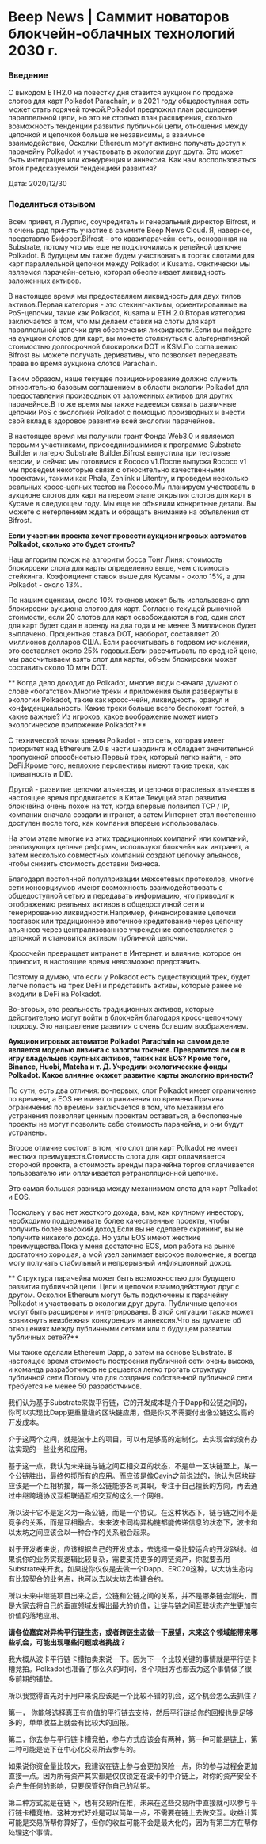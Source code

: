 # Beep News | Саммит новаторов блокчейн-облачных технологий 2030 г.

### Введение

С выходом ETH2.0 на повестку дня ставится аукцион по продаже слотов для карт Polkadot Parachain, и в 2021 году общедоступная сеть может стать горячей точкой.Polkadot предложил план расширения параллельной цепи, но это не столько план расширения, сколько возможность тенденции развития публичной цепи, отношения между цепочкой и цепочкой больше не независимы, а взаимное взаимодействие, Осколки Ethereum могут активно получать доступ к парачейну Polkadot и участвовать в экологии друг друга. Это может быть интеграция или конкуренция и аннексия. Как нам воспользоваться этой предсказуемой тенденцией развития?

Дата: 2020/12/30

### Поделиться отзывом

Всем привет, я Лурпис, соучредитель и генеральный директор Bifrost, и я очень рад принять участие в саммите Beep News Cloud. Я, наверное, представлю Бифрост.Bifrost - это квазипарачейн-сеть, основанная на Substrate, потому что мы еще не подключились к релейной цепочке Polkadot. В будущем мы также будем участвовать в торгах слотами для карт параллельной цепочки между Polkadot и Kusama. Фактически мы являемся парачейн-сетью, которая обеспечивает ликвидность заложенных активов.

В настоящее время мы предоставляем ликвидность для двух типов активов.Первая категория - это стекинг-активы, ориентированные на PoS-цепочки, такие как Polkadot, Kusama и ETH 2.0.Вторая категория заключается в том, что мы делаем ставки на слоты для карт параллельной цепочки для обеспечения ликвидности.Если вы пойдете на аукцион слотов для карт, вы можете столкнуться с альтернативной стоимостью долгосрочной блокировки DOT и KSM.По соглашению Bifrost вы можете получать деривативы, что позволяет передавать права во время аукциона слотов Parachain.

Таким образом, наше текущее позиционирование должно служить относительно базовым соглашением в области экологии Polkadot для предоставления производных от заложенных активов для других парачейнов.В то же время мы также надеемся связать различные цепочки PoS с экологией Polkadot с помощью производных и внести свой вклад в здоровое развитие всей экологии парачейнов.

В настоящее время мы получили грант Фонда Web3.0 и являемся первыми участниками, присоединившимися к программе Substrate Builder и лагерю Substrate Builder.Bifrost выпустила три тестовые версии, и сейчас мы готовимся к Rococo v1.После выпуска Rococo v1 мы проведем некоторые связи с относительно качественными проектами, такими как Phala, Zenlink и Litentry, и проведем несколько реальных кросс-цепных тестов на Rococo.Мы планируем участвовать в аукционе слотов для карт на первом этапе открытия слотов для карт в Кусаме в следующем году. Мы еще не объявили конкретные детали. Вы можете с нетерпением ждать и обращать внимание на объявления от Bifrost.


**Если участник проекта хочет провести аукцион игровых автоматов Polkadot, сколько это будет стоить?**

Наш алгоритм похож на алгоритм босса Тонг Линя: стоимость блокировки слота для карты определенно выше, чем стоимость стейкинга. Коэффициент ставок выше для Кусамы - около 15%, а для Polkadot - около 13%.

По нашим оценкам, около 10% токенов может быть использовано для блокировки аукциона слотов для карт. Согласно текущей рыночной стоимости, если 20 слотов для карт освобождаются в год, один слот для карт будет сдан в аренду на два года и не менее 3 миллионов будет выплачено. Процентная ставка DOT, наоборот, составляет 20 миллионов долларов США. Если рассчитывать в годовом исчислении, это составляет около 25% годовых.Если рассчитывать по средней цене, мы рассчитываем взять слот для карты, объем блокировки может составить около 10 млн DOT.

** Когда дело доходит до Polkadot, многие люди сначала думают о слове «богатство».Многие треки и приложения были развернуты в экологии Polkadot, такие как кросс-чейн, ликвидность, оракул и конфиденциальность. Какие треки больше всего беспокоят гостей, а какие важные? Из игроков, какое воображение может иметь экологическое приложение Polkadot?**

С технической точки зрения Polkadot - это сеть, которая имеет приоритет над Ethereum 2.0 в части шардинга и обладает значительной пропускной способностью.Первый трек, который легко найти, - это DeFi.Кроме того, неплохие перспективы имеют такие треки, как приватность и DID.

Другой - развитие цепочки альянсов, и цепочка отраслевых альянсов в настоящее время продвигается в Китае.Текущий этап развития блокчейна очень похож на тот, когда впервые появился TCP / IP, компании сначала создали интранет, а затем Интернет стал постепенно доступен после того, как компания впервые использовалась.

На этом этапе многие из этих традиционных компаний или компаний, реализующих цепные реформы, используют блокчейн как интранет, а затем несколько совместных компаний создают цепочку альянсов, чтобы снизить стоимость доставки бизнеса.

Благодаря постоянной популяризации межсетевых протоколов, многие сети консорциумов имеют возможность взаимодействовать с общедоступной сетью и передавать информацию, что приводит к отображению реальных активов в общедоступной сети и генерированию ликвидности.Например, финансирование цепочки поставок или традиционное ипотечное кредитование через цепочку альянсов через централизованное учреждение сопоставляется с цепочкой и становится активом публичной цепочки.

Кроссчейн превращает интранет в Интернет, и влияние, которое он приносит, в настоящее время невозможно представить.

Поэтому я думаю, что если у Polkadot есть существующий трек, будет легче попасть на трек DeFi и представить активы, которые ранее не входили в DeFi на Polkadot.

Во-вторых, это реальность традиционных активов, которые действительно могут войти в блокчейн благодаря кросс-цепочному подходу. Это направление развития с очень большим воображением.

**Аукцион игровых автоматов Polkadot Parachain на самом деле является моделью лизинга с залогом токенов. Превратится ли он в игру владельцев крупных активов, таких как EOS? Кроме того, Binance, Huobi, Matcha и т. Д. Учредили экологические фонды Polkadot. Какое влияние окажет развитие карты экологию принести?**

По сути, есть два отличия: во-первых, слот Polkadot имеет ограничение по времени, а EOS не имеет ограничения по времени.Причина ограничения по времени заключается в том, что механизм его устранения позволяет ценным проектам оставаться, а бесполезные проекты не могут позволить себе стоимость парачейна, и они будут устранены.

Второе отличие состоит в том, что слот для карт Polkadot не имеет жестких преимуществ.Стоимость слота для карт оплачивается стороной проекта, а стоимость аренды парачейна торгов оплачивается пользователю или оплачивается ретрансляционной цепочке.

Это самая большая разница между механизмом слота для карт Polkadot и EOS.

Поскольку у вас нет жесткого дохода, вам, как крупному инвестору, необходимо поддерживать более качественные проекты, чтобы получить более высокий доход.Если вы не сделаете скрининг, вы не получите никакого дохода. Но узлы EOS имеют жесткие преимущества.Пока у меня достаточно EOS, моя работа на рынке достаточно хорошая, а мой узел занимает высокое положение, я всегда могу получать стабильный и непрерывный инфляционный доход.

** Структура парачейна может быть возможностью для будущего развития публичной цепи. Цепи и цепочки взаимодействуют друг с другом. Осколки Ethereum могут быть подключены к парачейну Polkadot и участвовать в экологии друг друга. Публичные цепочки могут быть расширены и интегрированы. В этой ситуации также может возникнуть неизбежная конкуренция и аннексия.Что вы думаете об отношениях между публичными сетями или о будущем развитии публичных сетей?**

Мы также сделали Ethereum Dapp, а затем на основе Substrate. В настоящее время стоимость построения публичной сети очень высока, и команда разработчиков не решается легко трогать структуру публичной сети.Потому что для создания собственной публичной сети требуется не менее 50 разработчиков.

我们认为基于Substrate来做平行链，它的开发成本是介于Dapp和公链之间的，你可以实现比Dapp更重量级的区块链应用，但是你又不需要付出像公链这么高的开发成本。

介于这两个之间，就是波卡上的项目，可以有足够高的定制化，去实现合约没有办法实现的一些业务和应用。

基于这一点，我认为未来链与链之间互相交互的状态，不是单一区块链至上，某一个公链胜出，最终包揽所有的应用。而应该是像Gavin之前说过的，他认为区块链应该是一个互相桥接，每一条公链能够各司其职，专注于自己擅长的方向，再去通过中继跨境协议互相联通互相交互的这么一个网络。

所以波卡它不是定义为一条公链，而是一个协议。在这种状态下，链与链之间不是竞争的关系，而是互相融合。未来波卡同构异构链都能传递信息的状态下，波卡和以太坊之间应该会以一种合作的关系融合起来。

对于开发者来说，应该根据自己的开发成本，去选择一条比较适合的开发路线。如果说你的业务实现逻辑比较复杂，需要支持更多的跨链资产，你就要去用Substrate来开发。如果说你仅仅是去做一个Dapp、ERC20这种，以太坊生态内有比较契合的业务点，也可以去以太坊去构建合约。

所以未来中继链项目出来之后，公链和公链之间的关系，并不是哪条链会消失，而是大家去将自己的垂直领域发挥出最大的价值，让链与链之间互联状态产生更加有价值的落地应用。

**请各位嘉宾对异构平行链生态，或者跨链生态做一下展望，未来这个领域能带来哪些机会，可能出现哪些问题或者挑战？**

我大概从波卡平行链卡槽拍卖来说一下。因为下一个比较关键的事情就是平行链卡槽竞拍。Polkadot也准备了那么久的时间，各个项目方也都去为这个事情做了很多前期的铺垫。

所以我觉得首先对于用户来说应该是一个比较不错的机会，这个机会怎么去抓住？

第一，  你能够选择真正有价值的平行链去支持，然后平行链给你的回报也是足够多的，单单收益上就会有比较大的回报。

第二，你去参与平行链卡槽竞拍，参与方式应该会有两种，第一种可能是链上，第二种可能是链下在中心化交易所去参与的。

如果说你资金量比较大，我建议在链上参与会更加保险一点，你的参与过程会更加直接一点。因为所有资产其实都是仅仅锁定在波卡的中介链上，对你的资产安全不会产生任何的影响，只要保管好你自己的私钥。

第二种方式就是在链下，也有交易所在推，未来在这些交易所中直接就可以参与平行链卡槽竞拍。这种方式好处是可以简单一点，不需要在链上去做交互。收益计算可能是交易所帮你算好了，但你的收益可能不会是最大化的，因为有第三方在帮你处理这个事情。

















